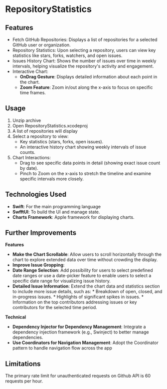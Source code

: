 # RepositoryStatistics

## Features

* Fetch GitHub Repositories: Displays a list of repositories for a selected GitHub user or organization.
* Repository Statistics: Upon selecting a repository, users can view key statistics like stars, forks, watchers, and open issues.
* Issues History Chart: Shows the number of issues over time in weekly intervals, helping visualize the repository's activity and engagement.
* Interactive Chart:
    * **OnDrag Gesture**: Displays detailed information about each point in the chart.
    * **Zoom Feature**: Zoom in/out along the x-axis to focus on specific time frames.
    
## Usage

1. Unzip archive
2. Open RepositoryStatistics.xcodeproj
3. A list of repositories will display
4. Select a repository to view:
    * Key statistics (stars, forks, open issues).
    * An interactive history chart showing weekly intervals of issue counts.
5. Chart Interactions:
    * Drag to see specific data points in detail (showing exact issue count by date).
    * Pinch to Zoom on the x-axis to stretch the timeline and examine specific intervals more closely.

## Technologies Used

* **Swift**: For the main programming language
* **SwfftUI**: To build the UI and manage state.
* **Charts Framework**: Apple framework for displaying charts.

## Further Improvements

**Features**

* **Make the Chart Scrollable**: Allow users to scroll horizontally through the chart to explore extended data over time without crowding the display.
* **Improve Issue Gropping**:  
* **Date Range Selection**: Add possibility for users to select predefined date ranges or use a date-picker feature to enable users to select a specific date range for visualizing issue history.
* **Detailed Issue Information**: Extend the chart data and statistics section to include more issue details, such as:
        * Breakdown of open, closed, and in-progress issues.
        * Highlights of significant spikes in issues.
        * Information on the top contributors addressing issues or key contributors for the selected time period.

**Technical**

* **Dependency Injector for Dependency Management**: Integrate a dependency injection framework (e.g., Swinject) to better manage dependencies.
* **Use Coordinators for Navigation Management**: Adopt the Coordinator pattern to handle navigation flow across the app

## Limitations

The primary rate limit for unauthenticated requests on Github API is 60 requests per hour.
